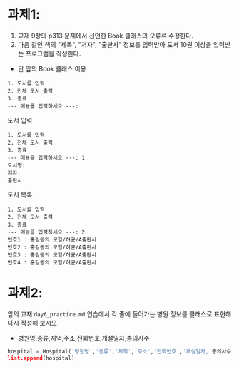# 과제1:

1. 교재 9장의 p313 문제에서 선언한 Book 클래스의 오류르 수정한다.
2. 다음 같인 책의 "제목", "저자", "출판사" 정보를 입력받아 도서 10권 이상을 입력받는 프로그램을 작성한다.
 - 단 앞의 Book 클래스 이용

```
1. 도서를 입력
2. 전체 도서 출력
3. 종료
--- 메뉼를 입력하세요 ---: 
```

도서 입력

```
1. 도서를 입력
2. 전체 도서 출력
3. 종료
--- 메뉼를 입력하세요 ---: 1
도서명:
저자:
출판사:
```

도서 목록

```
1. 도서를 입력
2. 전체 도서 출력
3. 종료
--- 메뉼를 입력하세요 ---: 2
번호1 : 홍길동의 모험/허균/A출판사
번호2 : 홍길동의 모험/허균/A출판사
번호3 : 홍길동의 모험/허균/A출판사
번호4 : 홍길동의 모험/허균/A출판사

```


# 과제2:

앞의 교재 `day6_practice.md` 연습에서 각 줄에 들어가는 병원 정보를 클래스로 표현해 다시 작성해 보시오

 - 병원명,종류,지역,주소,전화번호,개설일자,총의사수

```python
hospital = Hospital('병원명','종류','지역','주소','전화번호','개설일자,'총의사수')
list.append(hospital)
```
